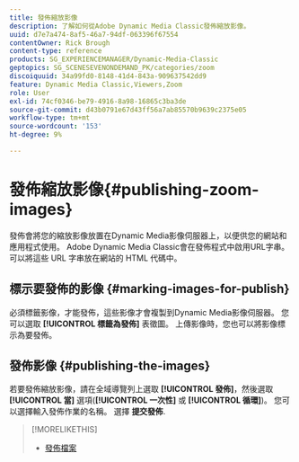 ```yaml
---
title: 發佈縮放影像
description: 了解如何從Adobe Dynamic Media Classic發佈縮放影像。
uuid: d7e7a474-8af5-46a7-94df-063396f67554
contentOwner: Rick Brough
content-type: reference
products: SG_EXPERIENCEMANAGER/Dynamic-Media-Classic
geptopics: SG_SCENESEVENONDEMAND_PK/categories/zoom
discoiquuid: 34a99fd0-8148-41d4-843a-909637542dd9
feature: Dynamic Media Classic,Viewers,Zoom
role: User
exl-id: 74cf0346-be79-4916-8a98-16865c3ba3de
source-git-commit: d43b0791e67d43ff56a7ab85570b9639c2375e05
workflow-type: tm+mt
source-wordcount: '153'
ht-degree: 9%

---
```


# 發佈縮放影像{#publishing-zoom-images}

發佈會將您的縮放影像放置在Dynamic Media影像伺服器上，以便供您的網站和應用程式使用。 Adobe Dynamic Media Classic會在發佈程式中啟用URL字串。 可以將這些 URL 字串放在網站的 HTML 代碼中。

## 標示要發佈的影像 {#marking-images-for-publish}

必須標籤影像，才能發佈，這些影像才會複製到Dynamic Media影像伺服器。 您可以選取 **[!UICONTROL 標籤為發佈]** 表徵圖。 上傳影像時，您也可以將影像標示為要發佈。

## 發佈影像 {#publishing-the-images}

若要發佈縮放影像，請在全域導覽列上選取 **[!UICONTROL 發佈]**，然後選取 **[!UICONTROL 當]** 選項(**[!UICONTROL 一次性]** 或 **[!UICONTROL 循環]**)。 您可以選擇輸入發佈作業的名稱。 選擇 **提交發佈**.

>[!MORELIKETHIS]
>
>* [發佈檔案](publishing-files.md#publishing_files)

